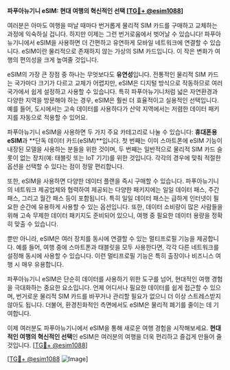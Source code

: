 **파푸아뉴기니 eSIM: 현대 여행의 혁신적인 선택 [[TG💪+ @esim1088](https://t.me/s/esim1088)]**

여러분은 아마도 여행을 떠날 때마다 번거롭게 물리적 SIM 카드를 구매하고 교체하는 과정에 익숙하실 겁니다. 하지만 이제는 그런 번거로움에서 벗어날 수 있습니다! 파푸아뉴기니에서 eSIM을 사용하면 더 간편하고 유연하게 모바일 네트워크에 연결할 수 있습니다. eSIM이란 물리적으로 존재하지 않는 가상의 SIM 카드입니다. 이 작은 변화가 여행의 편의성을 크게 높여줄 것입니다.

eSIM의 가장 큰 장점 중 하나는 무엇보다도 **유연성**입니다. 전통적인 물리적 SIM 카드는 국가마다 크기가 다르고 교체가 어렵지만, eSIM은 디지털 방식으로 작동하므로 여러 국가에서 쉽게 설정하고 사용할 수 있습니다. 특히 파푸아뉴기니처럼 넓은 자연환경과 다양한 지역을 방문해야 하는 경우, eSIM은 훨씬 더 효율적이고 실용적인 선택입니다. 예를 들어, 도시에서는 고속 데이터를 사용하다가 산악 지역에서는 저렴한 데이터 패키지를 자동으로 적용할 수 있어요.

파푸아뉴기니 eSIM을 사용하면 두 가지 주요 카테고리로 나눌 수 있습니다: **휴대폰용 eSIM**과 **단독 데이터 카드(eSIM)**입니다. 첫 번째는 이미 스마트폰에 eSIM 기능이 내장된 모델을 사용하는 분들을 위한 것이며, 두 번째는 일반적으로 물리적 SIM 카드 슬롯이 없는 장치(예: 태블릿 또는 IoT 기기)를 위한 것입니다. 각각의 경우에 맞춰 적절한 옵션을 선택할 수 있다는 점이 정말 편리합니다.

또한, eSIM을 사용하면 다양한 데이터 플랜을 즉시 구매할 수 있습니다. 파푸아뉴기니의 네트워크 제공업체와 협력하여 제공되는 다양한 패키지에는 일일 데이터 패스, 주간 패스, 그리고 월간 패스 등이 포함됩니다. 특히 일일 데이터 패스는 급하게 인터넷이 필요한 순간에 유용하게 사용할 수 있는 옵션입니다. 또한, 데이터 소비량이 많은 사람들을 위해 고속 무제한 데이터 패키지도 준비되어 있으니, 여행 중 필요한 데이터 용량을 정확히 맞출 수 있습니다.

뿐만 아니라, eSIM은 여러 장치를 동시에 연결할 수 있는 멀티프로필 기능을 제공합니다. 예를 들어, 여행 중에 스마트폰과 태블릿을 모두 사용한다면, 각각 다른 네트워크를 설정해 동시에 사용할 수 있습니다. 이런 멀티프로필 기능은 특히 출장이나 비즈니스 여행 시 매우 유용합니다.

파푸아뉴기니 eSIM은 단순히 데이터를 사용하기 위한 도구를 넘어, 현대적인 여행 경험을 극대화하는 중요한 요소입니다. 언제 어디서나 필요한 데이터를 쉽게 접근할 수 있으며, 번거로운 물리적 SIM 카드를 바꾸거나 관리할 필요가 없으니 더 이상 스트레스받지 않아도 됩니다. 더불어, 환경친화적인 측면에서도 eSIM은 물리적 폐기를 줄이는 데 기여합니다.

이제 여러분도 파푸아뉴기니에서 eSIM을 통해 새로운 여행 경험을 시작해보세요. **현대적인 여행의 혁신적인 선택**인 eSIM은 여러분의 여행을 더욱 편리하고 즐겁게 만들어 줄 것입니다. [[TG💪+ @esim1088](https://t.me/s/esim1088)]

[[TG💪+ @esim1088](https://t.me/s/esim1088) ![Image](https://i.postimg.cc/Y0z9fWf4/image.png)]
